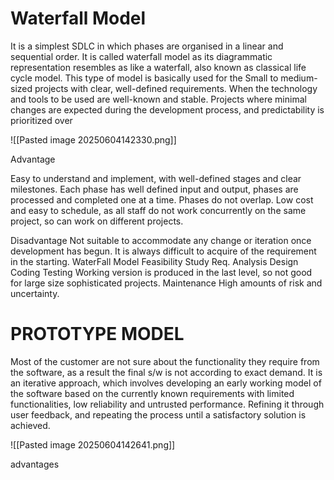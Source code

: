 # Waterfall Model
It is a simplest SDLC in which phases are organised in a linear and sequential order.
It is called waterfall model as its diagrammatic representation resembles as like a waterfall, also known as classical life cycle model.
This type of model is basically used for the Small to medium-sized projects with clear, well-defined requirements. When the technology and tools to be used are well-known and stable.
Projects where minimal changes are expected during the development process, and predictability is prioritized over


![[Pasted image 20250604142330.png]]

Advantage

Easy to understand and implement, with well-defined stages and clear milestones.
Each phase has well defined input and output, phases are processed and completed one at a time. Phases do not overlap.
Low cost and easy to schedule, as all staff
do not work concurrently on the same project, so can work on different projects.

Disadvantage
Not suitable to accommodate any change or iteration once development has begun. It is always difficult to acquire of the requirement in the starting.
WaterFall Model
Feasibility Study
Req. Analysis
Design
Coding
Testing
Working version is produced in the last level, so not good for large size
sophisticated projects.
Maintenance
High amounts of risk and uncertainty.


# PROTOTYPE MODEL
Most of the customer are not sure about the functionality they require from the software, as a result the final s/w is not according to exact demand.
It is an iterative approach, which involves developing an early working model of the software based on the currently known requirements with limited functionalities, low reliability and untrusted performance.
Refining it through user feedback, and repeating the process until a satisfactory solution is achieved.

![[Pasted image 20250604142641.png]]

advantages
